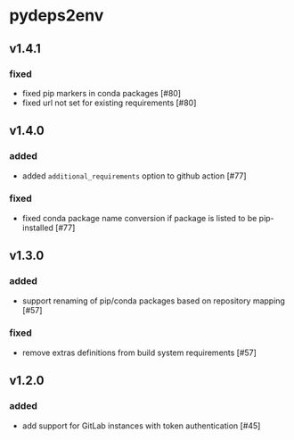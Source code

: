 # pydeps2env

## v1.4.1

### fixed

- fixed pip markers in conda packages [#80]
- fixed url not set for existing requirements [#80]

## v1.4.0

### added

- added `additional_requirements` option to github action [#77]

### fixed

- fixed conda package name conversion if package is listed to be pip-installed [#77]

## v1.3.0

### added

- support renaming of pip/conda packages based on repository mapping [#57]

### fixed

- remove extras definitions from build system requirements [#57]

## v1.2.0

### added
- add support for GitLab instances with token authentication [#45]
